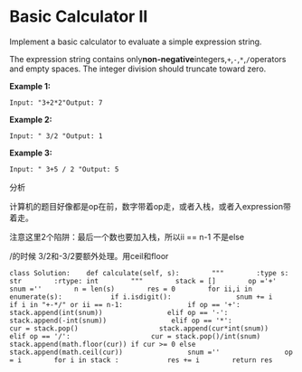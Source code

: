 # Basic Calculator II

Implement a basic calculator to evaluate a simple expression string.

The expression string contains only**non-negative**integers,`+`,`-`,`*`,`/`operators and empty spaces. The integer division should truncate toward zero.

**Example 1:**

```text
Input: "3+2*2"Output: 7
```

**Example 2:**

```text
Input: " 3/2 "Output: 1
```

**Example 3:**

```text
Input: " 3+5 / 2 "Output: 5
```

分析

计算机的题目好像都是op在前，数字带着op走，或者入栈，或者入expression带着走。

注意这里2个陷阱：最后一个数也要加入栈，所以ii == n-1 不是else

/的时候 3/2和-3/2要额外处理。用ceil和floor

```text
class Solution:    def calculate(self, s):        """        :type s: str        :rtype: int        """        stack = []        op ='+'        snum =''        n = len(s)        res = 0        for ii,i in enumerate(s):            if i.isdigit():                snum += i            if i in "+-*/" or ii == n-1:                if op == '+':                    stack.append(int(snum))                elif op == '-':                    stack.append(-int(snum))                elif op == '*':                    cur = stack.pop()                    stack.append(cur*int(snum))                elif op == '/':                    cur = stack.pop()/int(snum)                    stack.append(math.floor(cur)) if cur >= 0 else stack.append(math.ceil(cur))                snum =''                op = i        for i in stack :            res += i        return res
```

